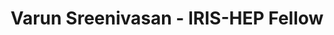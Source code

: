 ---
layout: fellow
pagetype: fellow
permalink: /fellows/VarunSreenivasan16.html
fellow-name: Varun Sreenivasan
title: Varun Sreenivasan - IRIS-HEP Fellow
active: false
dates:
  start: 2021-05-24
  end: 2021-08-27
photo: /assets/images/team/fellows-2021/Varun-Sreenivasan.jpg
institution: University of Wisconsin-Madison
e-mail: vsreenivasan@wisc.edu
project_title: Graph Methods for Particle Tracking
focus-area: ia
project_goal: >
  Use Machine Learning and domain knowledge to adapt Nearest Neighbors algorithm for
  efficient graph construction. Developing this solution will pave the way for achieving
  enhancements in the particle track reconstruction process.
mentors:
- Daniel Murnane (Lawrence Berkeley National Laboratory)
proposal: /assets/pdf/fellows-2021/Fellow-Varun-Sreenivasan-Proposal.pdf
presentations:
- title: Graph Methods for Particle Tracking
  date: 2021-09-08
  url: https://indico.cern.ch/event/1071399/contributions/4505117/attachments/2305003/3921355/Varun_Sreenivasan.pdf
  meeting: IRIS-HEP Topical Meetings
  meetingurl: https://indico.cern.ch/event/1071399/
  recordingurl: https://youtu.be/XIq9DyWIOP8
  focus-area: ia
current_status: >
  <strong>February 2022</strong> - Software Engineer II at DataChat Inc.
github-username: VarunSreenivasan16
linkedin-profile: https://www.linkedin.com/in/varun-sreenivasan
challenge-area:
---